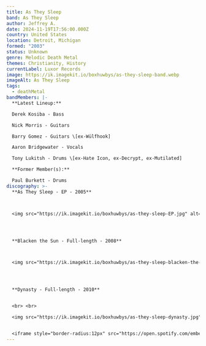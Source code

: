 ```yaml
---
title: As They Sleep
band: As They Sleep
author: Jeffrey A.
date: 2024-11-19T17:56:00.000Z
country: United States
location: Detroit, Michigan
formed: "2003"
status: Unknown
genre: Melodic Death Metal
themes: Christianity, History
currentLabel: Luxor Records
image: https://ik.imagekit.io/boxhuwbys/as-they-sleep-band.webp
imageAlt: As They Sleep
tags:
  - deathMetal
bandMembers: |-
  **Latest Lineup:**

  Derek Kosiba - Bass  

  Nick Morris - Guitars  

  Barry Gomez - Guitars \[ex-Wülfhook]  

  Aaron Bridgewater - Vocals  

  Tony Lukitsh - Drums \[ex-Hate Icon, ex-Decrypt, ex-Mutilated]  

  **Former Member(s):**

  Paul Burkett - Drums
discography: >-
  **As They Sleep - EP - 2005**  



  <img src="https://ik.imagekit.io/boxhuwbys/as-they-sleep-EP.jpg" alt="As They Sleep - EP cover" style="width:300px; height:auto;">




  **Blacken the Sun - Full-length - 2008**  



  <img src="https://ik.imagekit.io/boxhuwbys/as-they-sleep-blacken-the-sun.jpg" alt="As They Sleep - Blacken the Sun - Full-length cover" style="width:300px; height:auto;">




  **Dynasty - Full-length - 2010**


  <br> <br>

  <img src="https://ik.imagekit.io/boxhuwbys/as-they-sleep-dynasty.jpg" alt="As They Sleep - Dynasty - Full-length cover" style="width:300px; height:auto;">


  <iframe style="border-radius:12px" src="https://open.spotify.com/embed/album/54YOrFhe6VaS70j1PnVPfO?utm_source=generator" width="100%" height="352" frameBorder="0" allowfullscreen="" allow="autoplay; clipboard-write; encrypted-media; fullscreen; picture-in-picture" loading="lazy"></iframe>
---
```

